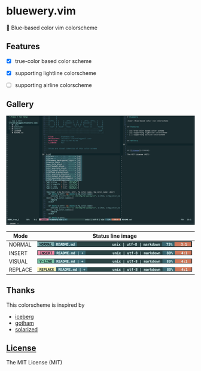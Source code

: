 # bluewery.vim

:beer: Blue-based color vim colorscheme


## Features

- [x] true-color based color scheme
- [x] supporting lightline colorscheme
- [ ] supporting airline colorscheme


## Gallery

![sample](./misc/figures/Sample.png)

| Mode | Status line image |
| ---  | ---               |
| NORMAL| ![normal](./misc/figures/NORMAL.png) |
| INSERT| ![normal](./misc/figures/INSERT.png) |
| VISUAL| ![normal](./misc/figures/VISUAL.png) |
| REPLACE| ![normal](./misc/figures/REPLACE.png) |

## Thanks

This colorscheme is inspired by 

- [iceberg](https://github.com/cocopon/iceberg.vim/)
- [gotham](https://github.com/whatyouhide/vim-gotham)
- [solarized](https://github.com/altercation/vim-colors-solarized)

## [License](LICENSE)

The MIT License (MIT)
